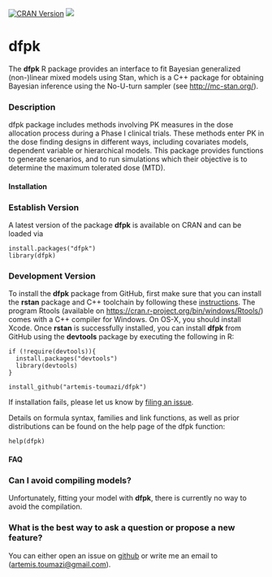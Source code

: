  [![CRAN Version](https://www.r-pkg.org/badges/version/dfpk)](https://cran.r-project.org/package=dfpk)
 ![](https://cranlogs.r-pkg.org/badges/grand-total/dfpk)
  
# dfpk

The **dfpk** R package provides an interface to fit Bayesian generalized (non-)linear mixed models using Stan, which is a C++ package for obtaining Bayesian inference using the No-U-turn sampler (see http://mc-stan.org/). 

### Description

dfpk package includes methods involving PK measures in the dose allocation process during a Phase I clinical trials. These methods enter PK in the dose finding designs in different ways, including covariates models, dependent variable or hierarchical models. This package provides functions to generate scenarios, and to run simulations which their objective is to determine the maximum tolerated dose (MTD). 

#### Installation 

### Establish Version  

A latest version of the package **dfpk** is available on CRAN and can be loaded via 

```{r} 
install.packages("dfpk")
library(dfpk) 
```  

### Development Version 
To install the **dfpk** package from GitHub, first make sure that you can install the **rstan** package and C++ toolchain by following these [instructions](https://github.com/stan-dev/rstan/wiki/RStan-Getting-Started). The program Rtools (available on https://cran.r-project.org/bin/windows/Rtools/) comes with a C++ compiler for Windows. On OS-X, you should install Xcode. Once **rstan** is successfully installed, you can install **dfpk** from GitHub using the **devtools** package by executing the following in R:

```{r}
if (!require(devtools)){
  install.packages("devtools") 
  library(devtools) 
}

install_github("artemis-toumazi/dfpk")
```

If installation fails, please let us know by [filing an issue](https://github.com/artemis-toumazi/dfpk/issues). 

Details on formula syntax, families and link functions, as well as prior distributions can be found on the help page of the dfpk function:
```{r help.dfpk, eval=FALSE}
help(dfpk) 
```

#### FAQ

### Can I avoid compiling models? 

Unfortunately, fitting your model with **dfpk**, there is currently no way to avoid the compilation. 

### What is the best way to ask a question or propose a new feature? 

You can either open an issue on [github](https://github.com/artemis-toumazi/dfpk) or write me an email to (artemis.toumazi@gmail.com). 
